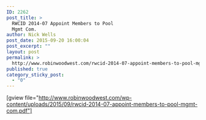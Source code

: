 ```yaml
---
ID: 2262
post_title: >
  RWCID 2014-07 Appoint Members to Pool
  Mgmt Com.
author: Nick Wells
post_date: 2015-09-20 16:00:04
post_excerpt: ""
layout: post
permalink: >
  http://www.robinwoodwest.com/rwcid-2014-07-appoint-members-to-pool-mgmt-com/
published: true
category_sticky_post:
  - "0"
---
```

[gview file="http://www.robinwoodwest.com/wp-content/uploads/2015/09/rwcid-2014-07-appoint-members-to-pool-mgmt-com.pdf"]